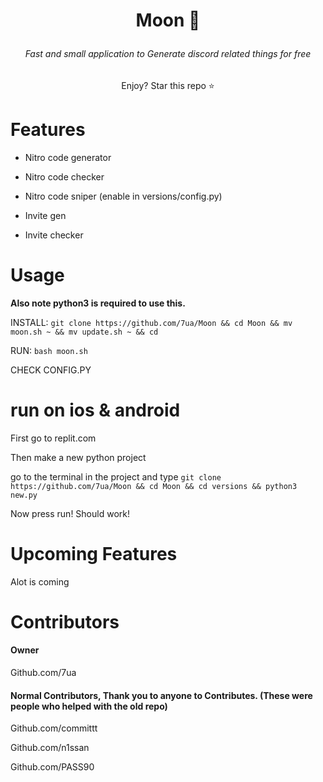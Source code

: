 # <p align=center>Moon 🌙</p>

<h6 align=center> Fast and small application to Generate discord related things for free</h6>



<p align=center>Enjoy? Star this repo ⭐</p>






# Features
- Nitro code generator


- Nitro code checker

- Nitro code sniper (enable in versions/config.py)


- Invite gen


- Invite checker




# Usage


**Also note python3 is required to use this.**

INSTALL: ```git clone https://github.com/7ua/Moon && cd Moon && mv moon.sh ~ && mv update.sh ~ && cd ```







RUN:  ```bash moon.sh```


CHECK CONFIG.PY





# run on ios & android



First go to replit.com


Then make a new python project


go to the terminal in the project and type ```git clone https://github.com/7ua/Moon && cd Moon && cd versions && python3 new.py```

Now press run! Should work!


# Upcoming Features

Alot is coming

# Contributors

#### Owner 

Github.com/7ua


#### Normal Contributors, Thank you to anyone to Contributes. (These were people who helped with the old repo)



Github.com/committt


Github.com/n1ssan


Github.com/PASS90


